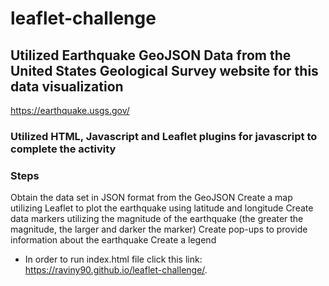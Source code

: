# leaflet-challenge

## Utilized Earthquake GeoJSON Data from the United States Geological Survey website for this data visualization
https://earthquake.usgs.gov/

### Utilized HTML, Javascript and Leaflet plugins for javascript to complete the activity

 ### Steps
 
Obtain the data set in JSON format from the GeoJSON
Create a map utilizing Leaflet to plot the earthquake using latitude and longitude
Create data markers utilizing the magnitude of the earthquake (the greater the magnitude, the larger and darker the marker)
Create pop-ups to provide information about the earthquake
Create a legend


* In order to run index.html file click this link: https://raviny90.github.io/leaflet-challenge/.

